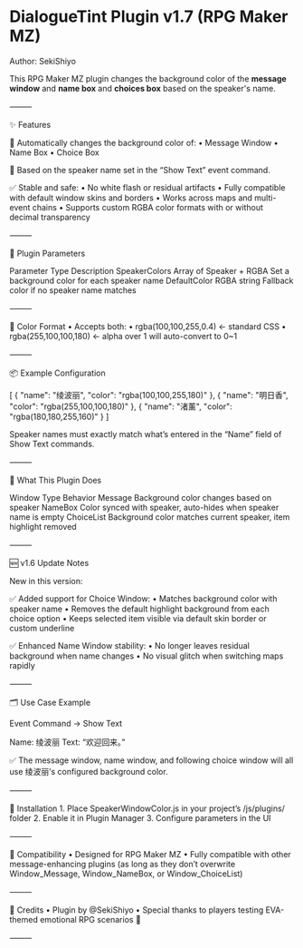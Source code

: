 # DialogueTint Plugin v1.7 (RPG Maker MZ)
Author: SekiShiyo


This RPG Maker MZ plugin changes the background color of the **message window** and **name box** and **choices box** based on the speaker's name.


⸻

✨ Features

🎨 Automatically changes the background color of:
	•	Message Window
	•	Name Box
	•	Choice Box

🧠 Based on the speaker name set in the “Show Text” event command.

✅ Stable and safe:
	•	No white flash or residual artifacts
	•	Fully compatible with default window skins and borders
	•	Works across maps and multi-event chains
	•	Supports custom RGBA color formats with or without decimal transparency

⸻

🔧 Plugin Parameters

Parameter	Type	Description
SpeakerColors	Array of Speaker + RGBA	Set a background color for each speaker name
DefaultColor	RGBA string	Fallback color if no speaker name matches


⸻

🎨 Color Format
	•	Accepts both:
	•	rgba(100,100,255,0.4) ← standard CSS
	•	rgba(255,100,100,180) ← alpha over 1 will auto-convert to 0~1

⸻

📦 Example Configuration

[
  { "name": "绫波丽", "color": "rgba(100,100,255,180)" },
  { "name": "明日香", "color": "rgba(255,100,100,180)" },
  { "name": "渚薰",   "color": "rgba(180,180,255,160)" }
]

Speaker names must exactly match what’s entered in the “Name” field of Show Text commands.

⸻

🧪 What This Plugin Does

Window Type	Behavior
Message	Background color changes based on speaker
NameBox	Color synced with speaker, auto-hides when speaker name is empty
ChoiceList	Background color matches current speaker, item highlight removed


⸻

🆕 v1.6 Update Notes

New in this version:

✅ Added support for Choice Window:
	•	Matches background color with speaker name
	•	Removes the default highlight background from each choice option
	•	Keeps selected item visible via default skin border or custom underline

✅ Enhanced Name Window stability:
	•	No longer leaves residual background when name changes
	•	No visual glitch when switching maps rapidly

⸻

🗂 Use Case Example

Event Command → Show Text

Name: 绫波丽
Text: “欢迎回来。”

✅ The message window, name window, and following choice window will all use 绫波丽’s configured background color.

⸻

🔌 Installation
	1.	Place SpeakerWindowColor.js in your project’s /js/plugins/ folder
	2.	Enable it in Plugin Manager
	3.	Configure parameters in the UI

⸻

📎 Compatibility
	•	Designed for RPG Maker MZ
	•	Fully compatible with other message-enhancing plugins (as long as they don’t overwrite Window_Message, Window_NameBox, or Window_ChoiceList)

⸻

📮 Credits
	•	Plugin by @SekiShiyo
	•	Special thanks to players testing EVA-themed emotional RPG scenarios 💙

⸻
